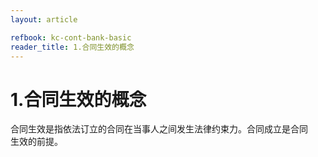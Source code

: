 ```yaml
---
layout: article

refbook: kc-cont-bank-basic
reader_title: 1.合同生效的概念
---
```


# 1.合同生效的概念

合同生效是指依法订立的合同在当事人之间发生法律约束力。合同成立是合同<br />
      生效的前提。
